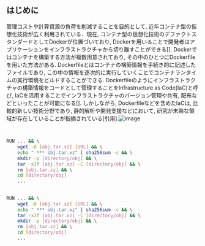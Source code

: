 ## はじめに
管理コストや計算資源の負荷を削減することを目的として, 近年コンテナ型の仮想化技術が広く利用されている．現在, コンテナ型の仮想化技術のデファクトスタンダードとしてDockerが位置づいており, Dockerを用いることで開発者はアプリケーションをインフラストラクチャから切り離すことができる[].
Dockerではコンテナを構築する方法が複数用意されており, その中のひとつにDockerfileを用いた方法がある. Dockerfileとはコンテナの構築情報を手続き的に記述したファイルであり, この中の情報を逐次的に実行していくことでコンテナランタイムの実行環境をビルドすることができる. Dockerfileのようにインフラストラクチャの構築情報をコードとして管理することをInfrastructure as Code(IaC)と呼び, IaCを活用することでインフラストラクチャのバージョン管理や共有, 配布などといったことが可能になる[].
しかしながら, Dockerfileなどを含めたIaCは, 比較的新しい技術分野であり, 静的解析や開発支援などにおいて, 研究が未熟な領域が存在していることが指摘されている[引用].![image](https://user-images.githubusercontent.com/51444995/190901121-f1817aca-0ace-4e2e-b699-837f67a2d756.png)



## 

```bash

RUN ... && \
    wget -O [obj.tar.xz] [URL] && \
    echo " *** obj.tar.xz" | sha256sum -c && \
    mkdir -p [directory/obj] && \
    tar -xJf [obj.tar.xz] -C [directory/obj] && \
    rm [obj.tar.xz] && \
    cd [directory/obj]
    ...
    
    
RUN ... && \
    wget -O [obj.tar.xz] [URL] && \
    echo " *** obj.tar.xz" | sha256sum -c && \
    tar -xJf [obj.tar.xz] -C [directory/obj] && \
    mkdir -p [directory/obj] && \
    rm [obj.tar.xz] && \
    cd [directory/obj]
    ...

```
